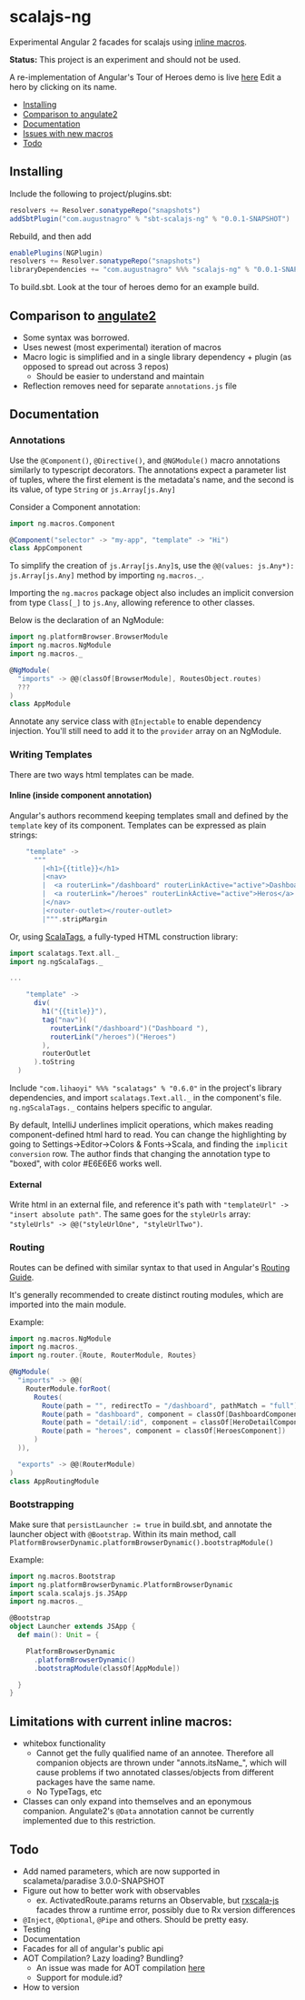 # scalajs-ng

Experimental Angular 2 facades for scalajs using [inline macros](https://github.com/scalameta/paradise).

**Status:** This project is an experiment and should not be used.

A re-implementation of Angular's Tour of Heroes demo is live [here](https://augustnagro.com/tourofheroes) Edit a hero by clicking on its name.

- [Installing](#installing)
- [Comparison to angulate2](#comparison-to-angulate2)
- [Documentation](#documentation)
- [Issues with new macros](#issues-with-current-edition-of-inline-macros)
- [Todo](#todo)

## Installing

Include the following to project/plugins.sbt:
```scala
resolvers += Resolver.sonatypeRepo("snapshots")
addSbtPlugin("com.augustnagro" % "sbt-scalajs-ng" % "0.0.1-SNAPSHOT")
```
Rebuild, and then add

```scala
enablePlugins(NGPlugin)
resolvers += Resolver.sonatypeRepo("snapshots")
libraryDependencies += "com.augustnagro" %%% "scalajs-ng" % "0.0.1-SNAPSHOT" 
```
To build.sbt. Look at the tour of heroes demo for an example build. 

## Comparison to [angulate2](https://github.com/jokade/angulate2)
- Some syntax was borrowed. 
- Uses newest (most experimental) iteration of macros
- Macro logic is simplified and in a single library dependency + plugin (as opposed to spread out across 3 repos)
    - Should be easier to understand and maintain
- Reflection removes need for separate `annotations.js` file

## Documentation
### Annotations
Use the `@Component()`, `@Directive()`, and `@NGModule()` macro annotations similarly to typescript decorators. The annotations expect a parameter list of tuples, where the first element is the metadata's name, and the second is its value, of type `String` or `js.Array[js.Any]` 

Consider a Component annotation:

```scala
import ng.macros.Component

@Component("selector" -> "my-app", "template" -> "Hi")
class AppComponent
```

To simplify the creation of `js.Array[js.Any]`s, use the `@@(values: js.Any*): js.Array[js.Any]` method by importing `ng.macros._`. 

Importing the `ng.macros` package object also includes an implicit conversion from type `Class[_]` to `js.Any`, allowing reference to other classes. 

Below is the declaration of an NgModule:
 
```scala
import ng.platformBrowser.BrowserModule
import ng.macros.NgModule
import ng.macros._

@NgModule(
  "imports" -> @@(classOf[BrowserModule], RoutesObject.routes) 
  ???
)
class AppModule
```

Annotate any service class with `@Injectable` to enable dependency injection. You'll still need to add it to the `provider` array on an NgModule.

### Writing Templates

There are two ways html templates can be made. 

#### Inline (inside component annotation)
Angular's authors recommend keeping templates small and defined by the `template` key of its component. Templates can be expressed as plain strings:

```scala
    "template" ->
      """
        |<h1>{{title}}</h1>
        |<nav>
        |  <a routerLink="/dashboard" routerLinkActive="active">Dashboard</a>
        |  <a routerLink="/heroes" routerLinkActive="active">Heros</a>
        |</nav>
        |<router-outlet></router-outlet>
        |""".stripMargin
```

Or, using [ScalaTags](http://www.lihaoyi.com/scalatags/#GettingStarted), a fully-typed HTML construction library:

```scala
import scalatags.Text.all._
import ng.ngScalaTags._

...

    "template" ->
      div(
        h1("{{title}}"),
        tag("nav")(
          routerLink("/dashboard")("Dashboard "),
          routerLink("/heroes")("Heroes")
        ),
        routerOutlet
      ).toString
  )
```
 
Include `"com.lihaoyi" %%% "scalatags" % "0.6.0"` in the project's library dependencies, and import `scalatags.Text.all._` in the component's file. `ng.ngScalaTags._` contains helpers specific to angular. 

By default, IntelliJ underlines implicit operations, which makes reading component-defined html hard to read. You can change the highlighting by going to Settings->Editor->Colors & Fonts->Scala, and finding the `implicit conversion` row. The author finds that changing the annotation type to "boxed", with color #E6E6E6 works well. 

#### External
Write html in an external file, and reference it's path with `"templateUrl" -> "insert absolute path"`. The same goes for the `styleUrls` array: `"styleUrls" -> @@("styleUrlOne", "styleUrlTwo")`.

### Routing

Routes can be defined with similar syntax to that used in Angular's [Routing Guide](https://angular.io/docs/ts/latest/guide/router.html). 

It's generally recommended to create distinct routing modules, which are imported into the main module.

Example: 

```scala
import ng.macros.NgModule
import ng.macros._
import ng.router.{Route, RouterModule, Routes}

@NgModule(
  "imports" -> @@(
    RouterModule.forRoot(
      Routes(
        Route(path = "", redirectTo = "/dashboard", pathMatch = "full"),
        Route(path = "dashboard", component = classOf[DashboardComponent]),
        Route(path = "detail/:id", component = classOf[HeroDetailComponent]),
        Route(path = "heroes", component = classOf[HeroesComponent])
      )
  )),

  "exports" -> @@(RouterModule)
)
class AppRoutingModule 
```

### Bootstrapping
Make sure that `persistLauncher := true` in build.sbt, and annotate the launcher object with `@Bootstrap`. Within its main method, call `PlatformBrowserDynamic.platformBrowserDynamic().bootstrapModule()`

Example: 

```scala
import ng.macros.Bootstrap
import ng.platformBrowserDynamic.PlatformBrowserDynamic
import scala.scalajs.js.JSApp
import ng.macros._

@Bootstrap
object Launcher extends JSApp {
  def main(): Unit = {

    PlatformBrowserDynamic
      .platformBrowserDynamic()
      .bootstrapModule(classOf[AppModule])

  }
}

```

## Limitations with current inline macros:
- whitebox functionality
    - Cannot get the fully qualified name of an annotee. Therefore all companion objects are thrown under "annots.itsName_", which will cause problems if two annotated classes/objects from different packages have the same name.
    - No TypeTags, etc
- Classes can only expand into themselves and an eponymous companion. Angulate2's `@Data` annotation cannot be currently implemented due to this restriction.

## Todo
- Add named parameters, which are now supported in scalameta/paradise 3.0.0-SNAPSHOT
- Figure out how to better work with observables
    - ex. ActivatedRoute.params returns an Observable, but [rxscala-js](https://github.com/LukaJCB/rxscala-js) facades throw a runtime error, possibly due to Rx version differences
- `@Inject`, `@Optional`, `@Pipe` and others. Should be pretty easy.
- Testing
- Documentation
- Facades for all of angular's public api
- AOT Compilation? Lazy loading? Bundling? 
    - An issue was made for AOT compilation [here](https://github.com/angular/angular/issues/11700)
    - Support for module.id?
- How to version
